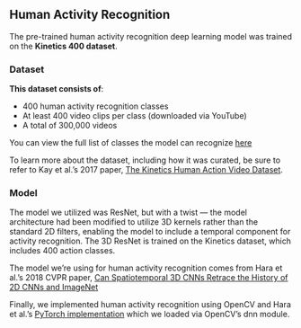 ## Human Activity Recognition

The pre-trained human activity recognition deep learning model was trained on the **Kinetics 400 dataset**.


### Dataset

**This dataset consists of**:

- 400 human activity recognition classes
- At least 400 video clips per class (downloaded via YouTube)
- A total of 300,000 videos

You can view the full list of classes the model can recognize [here](https://github.com/opencv/opencv/blob/master/samples/data/dnn/action_recongnition_kinetics.txt)

To learn more about the dataset, including how it was curated, be sure to refer to Kay et al.’s 2017 paper, [The Kinetics Human Action Video Dataset](https://arxiv.org/abs/1705.06950).


### Model
The model we utilized was ResNet, but with a twist — the model architecture had been modified to utilize 3D kernels rather than the standard 2D filters, enabling the model to include a temporal component for activity recognition. The 3D ResNet is trained on the Kinetics dataset, which includes 400 action classes.

The model we’re using for human activity recognition comes from Hara et al.’s 2018 CVPR paper, [Can Spatiotemporal 3D CNNs Retrace the History of 2D CNNs and ImageNet](https://arxiv.org/abs/1711.09577)

Finally, we implemented human activity recognition using OpenCV and Hara et al.’s [PyTorch implementation](https://github.com/kenshohara/video-classification-3d-cnn-pytorch) which we loaded via OpenCV’s dnn module.
